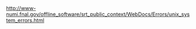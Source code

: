 http://www-numi.fnal.gov/offline_software/srt_public_context/WebDocs/Errors/unix_system_errors.html
